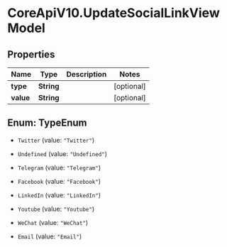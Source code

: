 # CoreApiV10.UpdateSocialLinkViewModel

## Properties
Name | Type | Description | Notes
------------ | ------------- | ------------- | -------------
**type** | **String** |  | [optional] 
**value** | **String** |  | [optional] 


<a name="TypeEnum"></a>
## Enum: TypeEnum


* `Twitter` (value: `"Twitter"`)

* `Undefined` (value: `"Undefined"`)

* `Telegram` (value: `"Telegram"`)

* `Facebook` (value: `"Facebook"`)

* `LinkedIn` (value: `"LinkedIn"`)

* `Youtube` (value: `"Youtube"`)

* `WeChat` (value: `"WeChat"`)

* `Email` (value: `"Email"`)





